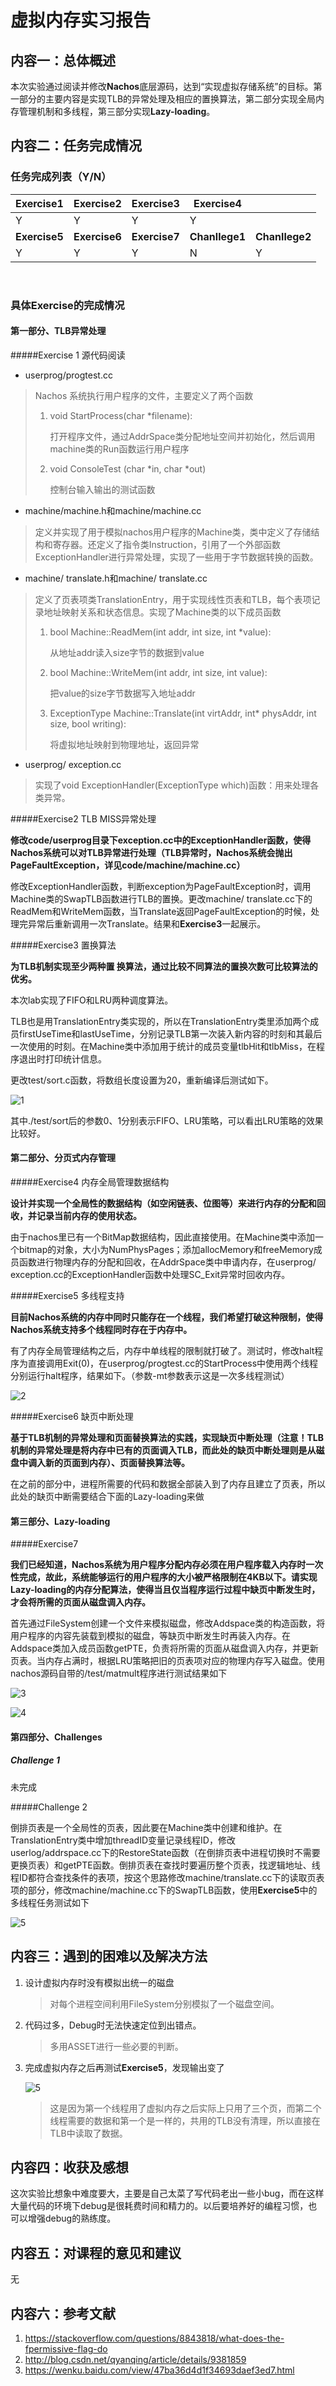 # 虚拟内存实习报告

## 内容一：总体概述

本次实验通过阅读并修改**Nachos**底层源码，达到“实现虚拟存储系统”的目标。第一部分的主要内容是实现TLB的异常处理及相应的置换算法，第二部分实现全局内存管理机制和多线程，第三部分实现**Lazy-loading**。

## 内容二：任务完成情况

### 任务完成列表（Y/N）

| Exercise1     | Exercise2     | Exercise3     | Exercise4      |                |
| ------------- | ------------- | ------------- | -------------- | -------------- |
| Y             | Y             | Y             | Y              |                |
| **Exercise5** | **Exercise6** | **Exercise7** | **Chanllege1** | **Chanllege2** |
| Y             | Y             | Y             | N              | Y              |

​                             

### 具体Exercise的完成情况

#### 第一部分、TLB异常处理

#####Exercise 1 源代码阅读

-   userprog/progtest.cc

> Nachos 系统执行用户程序的文件，主要定义了两个函数
>
> 1. void StartProcess(char *filename):
>
>    打开程序文件，通过AddrSpace类分配地址空间并初始化，然后调用machine类的Run函数运行用户程序
>
> 2. void ConsoleTest (char *in, char *out)
>
>    控制台输入输出的测试函数

-   machine/machine.h和machine/machine.cc

> 定义并实现了用于模拟nachos用户程序的Machine类，类中定义了存储结构和寄存器。还定义了指令类Instruction，引用了一个外部函数ExceptionHandler进行异常处理，实现了一些用于字节数据转换的函数。

-   machine/ translate.h和machine/ translate.cc

> 定义了页表项类TranslationEntry，用于实现线性页表和TLB，每个表项记录地址映射关系和状态信息。实现了Machine类的以下成员函数
>
> 1. bool Machine::ReadMem(int addr, int size, int *value):
>
>    从地址addr读入size字节的数据到value
>
> 2. bool Machine::WriteMem(int addr, int size, int value):
>
>    把value的size字节数据写入地址addr
>
> 3. ExceptionType Machine::Translate(int virtAddr, int* physAddr, int size, bool writing):
>
>    将虚拟地址映射到物理地址，返回异常

-   userprog/ exception.cc

> 实现了void ExceptionHandler(ExceptionType which)函数：用来处理各类异常。



#####Exercise2 TLB MISS异常处理

**修改code/userprog目录下exception.cc中的ExceptionHandler函数，使得Nachos系统可以对TLB异常进行处理（TLB异常时，Nachos系统会抛出PageFaultException，详见code/machine/machine.cc）**

修改ExceptionHandler函数，判断exception为PageFaultException时，调用Machine类的SwapTLB函数进行TLB的置换。更改machine/ translate.cc下的ReadMem和WriteMem函数，当Translate返回PageFaultException的时候，处理完异常后重新调用一次Translate。结果和**Exercise3**一起展示。

#####Exercise3 置换算法

**为TLB机制实现至少两种置 换算法，通过比较不同算法的置换次数可比较算法的优劣。**

本次lab实现了FIFO和LRU两种调度算法。

TLB也是用TranslationEntry类实现的，所以在TranslationEntry类里添加两个成员firstUseTime和lastUseTime，分别记录TLB第一次装入新内容的时刻和其最后一次使用的时刻。在Machine类中添加用于统计的成员变量tlbHit和tlbMiss，在程序退出时打印统计信息。

更改test/sort.c函数，将数组长度设置为20，重新编译后测试如下。

![1](./images/1.PNG)

其中./test/sort后的参数0、1分别表示FIFO、LRU策略，可以看出LRU策略的效果比较好。

#### 第二部分、分页式内存管理

#####Exercise4 内存全局管理数据结构

**设计并实现一个全局性的数据结构（如空闲链表、位图等）来进行内存的分配和回收，并记录当前内存的使用状态。**

由于nachos里已有一个BitMap数据结构，因此直接使用。在Machine类中添加一个bitmap的对象，大小为NumPhysPages；添加allocMemory和freeMemory成员函数进行物理内存的分配和回收，在AddrSpace类中申请内存，在userprog/ exception.cc的ExceptionHandler函数中处理SC_Exit异常时回收内存。

#####Exercise5 多线程支持

**目前Nachos系统的内存中同时只能存在一个线程，我们希望打破这种限制，使得Nachos系统支持多个线程同时存在于内存中。**

有了内存全局管理结构之后，内存中单线程的限制就打破了。测试时，修改halt程序为直接调用Exit(0)，在userprog/progtest.cc的StartProcess中使用两个线程分别运行halt程序，结果如下。（参数-mt参数表示这是一次多线程测试）

![2](./images/2.PNG)

#####Exercise6 缺页中断处理

**基于TLB机制的异常处理和页面替换算法的实践，实现缺页中断处理（注意！TLB机制的异常处理是将内存中已有的页面调入TLB，而此处的缺页中断处理则是从磁盘中调入新的页面到内存）、页面替换算法等。**

在之前的部分中，进程所需要的代码和数据全部装入到了内存且建立了页表，所以此处的缺页中断需要结合下面的Lazy-loading来做

#### 第三部分、Lazy-loading

#####Exercise7

**我们已经知道，Nachos系统为用户程序分配内存必须在用户程序载入内存时一次性完成，故此，系统能够运行的用户程序的大小被严格限制在4KB以下。请实现Lazy-loading的内存分配算法，使得当且仅当程序运行过程中缺页中断发生时，才会将所需的页面从磁盘调入内存。**

首先通过FileSystem创建一个文件来模拟磁盘，修改Addspace类的构造函数，将用户程序的内容先装载到模拟的磁盘，等缺页中断发生时再装入内存。在Addspace类加入成员函数getPTE，负责将所需的页面从磁盘调入内存，并更新页表。当内存占满时，根据LRU策略把旧的页表项对应的物理内存写入磁盘。使用nachos源码自带的/test/matmult程序进行测试结果如下

![3](./images/3.PNG)

![4](./images/4.PNG)

#### 第四部分、Challenges

##### Challenge 1

未完成

#####Challenge 2

倒排页表是一个全局性的页表，因此要在Machine类中创建和维护。在TranslationEntry类中增加threadID变量记录线程ID，修改userlog/addrspace.cc下的RestoreState函数（在倒排页表中进程切换时不需要更换页表）和getPTE函数。倒排页表在查找时要遍历整个页表，找逻辑地址、线程ID都符合查找条件的表项，按这个思路修改machine/translate.cc下的读取页表项的部分，修改machine/machine.cc下的SwapTLB函数，使用**Exercise5**中的多线程任务测试如下

![5](./images/5.PNG)

## 内容三：遇到的困难以及解决方法

1. 设计虚拟内存时没有模拟出统一的磁盘

   > 对每个进程空间利用FileSystem分别模拟了一个磁盘空间。

2. 代码过多，Debug时无法快速定位到出错点。

   > 多用ASSET进行一些必要的判断。

3. 完成虚拟内存之后再测试**Exercise5**，发现输出变了

   ![5](./images/6.PNG)

   > 这是因为第一个线程用了虚拟内存之后实际上只用了三个页，而第二个线程需要的数据和第一个是一样的，共用的TLB没有清理，所以直接在TLB中读取了数据。

## 内容四：收获及感想

这次实验比想象中难度要大，主要是自己太菜了写代码老出一些小bug，而在这样大量代码的环境下debug是很耗费时间和精力的。以后要培养好的编程习惯，也可以增强debug的熟练度。

## 内容五：对课程的意见和建议

无

## 内容六：参考文献

1.  https://stackoverflow.com/questions/8843818/what-does-the-fpermissive-flag-do
2. http://blog.csdn.net/qyanqing/article/details/9381859 
3. https://wenku.baidu.com/view/47ba36d4d1f34693daef3ed7.html

